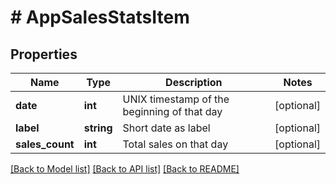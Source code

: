 # # AppSalesStatsItem

## Properties

Name | Type | Description | Notes
------------ | ------------- | ------------- | -------------
**date** | **int** | UNIX timestamp of the beginning of that day | [optional]
**label** | **string** | Short date as label | [optional]
**sales_count** | **int** | Total sales on that day | [optional]

[[Back to Model list]](../../README.md#models) [[Back to API list]](../../README.md#endpoints) [[Back to README]](../../README.md)
